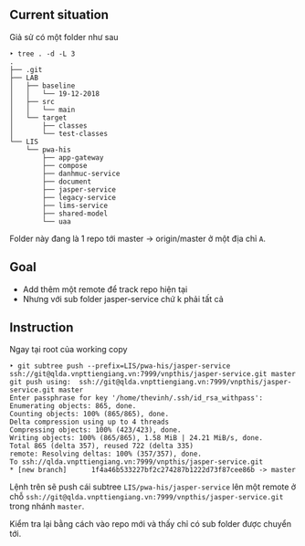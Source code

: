 ## Current situation

Giả sử có một folder như sau

    ‣ tree . -d -L 3
    .
    ├── .git
    ├── LAB
    │   ├── baseline
    │   │   └── 19-12-2018
    │   ├── src
    │   │   └── main
    │   └── target
    │       ├── classes
    │       └── test-classes
    └── LIS
        └── pwa-his
            ├── app-gateway
            ├── compose
            ├── danhmuc-service
            ├── document
            ├── jasper-service
            ├── legacy-service
            ├── lims-service
            ├── shared-model
            └── uaa

Folder này đang là 1 repo tới master -> origin/master ở một địa chỉ `A`.

## Goal

- Add thêm một remote để track repo hiện tại
- Nhưng với sub folder jasper-service chứ k phải tất cả

## Instruction

Ngay tại root của working copy

    ‣ git subtree push --prefix=LIS/pwa-his/jasper-service ssh://git@qlda.vnpttiengiang.vn:7999/vnpthis/jasper-service.git master
    git push using:  ssh://git@qlda.vnpttiengiang.vn:7999/vnpthis/jasper-service.git master
    Enter passphrase for key '/home/thevinh/.ssh/id_rsa_withpass':
    Enumerating objects: 865, done.
    Counting objects: 100% (865/865), done.
    Delta compression using up to 4 threads
    Compressing objects: 100% (423/423), done.
    Writing objects: 100% (865/865), 1.58 MiB | 24.21 MiB/s, done.
    Total 865 (delta 357), reused 722 (delta 335)
    remote: Resolving deltas: 100% (357/357), done.
    To ssh://qlda.vnpttiengiang.vn:7999/vnpthis/jasper-service.git
    * [new branch]      1f4a46b533227bf2c274287b1222d73f87cee86b -> master

Lệnh trên sẽ push cái subtree `LIS/pwa-his/jasper-service` lên một remote ở chỗ `ssh://git@qlda.vnpttiengiang.vn:7999/vnpthis/jasper-service.git` trong nhánh `master`.

Kiểm tra lại bằng cách vào repo mới và thấy chỉ có sub folder được chuyển tới.
